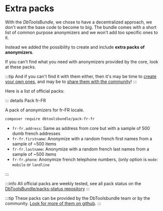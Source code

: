 <script setup>
import VPSocialLink from 'vitepress/dist/client/theme-default/components/VPSocialLink.vue'
</script>

# Extra packs

With the *DbToolsBundle*, we chose to have a decentralized approach, we don't want the base
code to become to big. The bundle comes with a short list of common purpose anonymizers and
we won't add too specific ones to it.

Instead we added the possibility to create and include **extra packs of anonymizers**.

If you can't find what you need with anonymizers provided by the core, look at these packs.

:::tip
And if you can't find it with them either, then it's may be time to
[create your own ones](./custom-anonymizers), and may be to
[share them with the community](../contribute/pack)!
:::

Here is a list of official packs:

::: details Pack fr-FR

A pack of anonymizers for fr-FR locale.

```sh
composer require dbtoolsbundle/pack-fr-fr
```

* `fr-fr.address`: Same as address from core but with a sample of 500 dumb french addresses
* `fr-fr.firstname`: Anonymize with a random french first names from a sample of ~500 items
* `fr-fr.lastname`: Anonymize with a random french last names from a sample of ~500 items
* `fr-fr.phone`: Anonymize french telephone numbers, (only option is `mode`: `mobile` or `landline`


<VPSocialLink icon="github" link="https://github.com/DbToolsBundle/pack-fr-fr"/>
:::

:::info
All official packs are weekly tested, see all pack status on the [DbToolsBundle/packs-status repository](https://github.com/DbToolsBundle/packs-status)
:::

:::tip
These packs can be provided by the DbToolsbundle team or by the community.
[Look for more of them on github](https://github.com/topics/db-tools-bundle-pack).
:::
